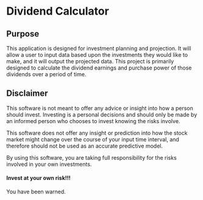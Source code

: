 # Dividend Calculator

## Purpose

This application is designed for investment planning and projection. It will allow a user to input data based upon the investments they would like to make, and it will output the projected data. This project is primarily designed to calculate the dividend earnings and purchase power of those dividends over a period of time.

## Disclaimer

This software is not meant to offer any advice or insight into how a person should invest. Investing is a personal decisions and should only be made by an informed person who chooses to invest knowing the risks involve.

This software does not offer any insight or prediction into how the stock market might change over the course of your input time interval, and therefore should not be used as an accurate predictive model.

By using this software, you are taking full responsibility for the risks involved in your own investments.

#### **Invest at your own risk!!!**

You have been warned.